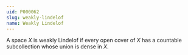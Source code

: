 ```yaml
---
uid: P000062
slug: weakly-lindelof
name: Weakly Lindelof
---
```

A space $X$ is weakly Lindelof if every open cover of $X$ has a countable subcollection whose union is dense in $X$.

